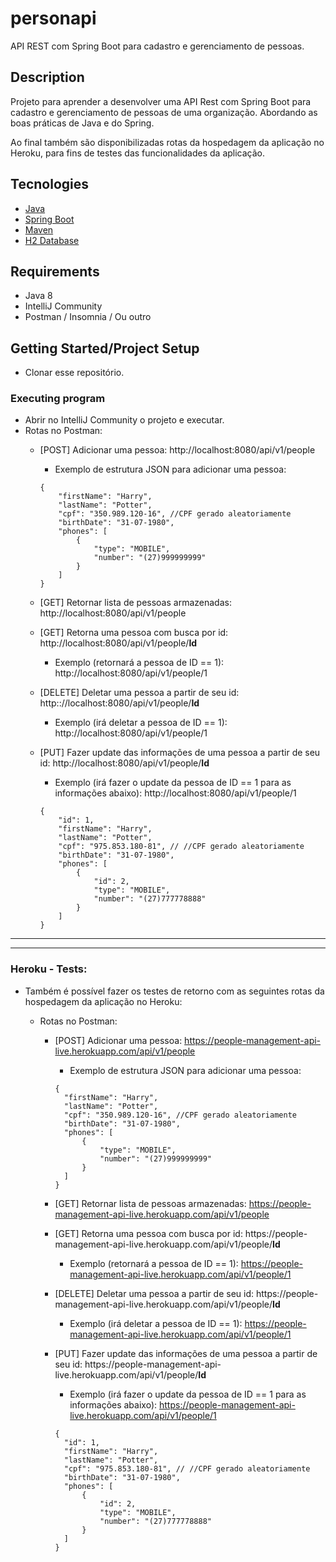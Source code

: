 # personapi

API REST com Spring Boot para cadastro e gerenciamento de pessoas.

## Description

Projeto para aprender a desenvolver uma API Rest com Spring Boot para cadastro e gerenciamento de pessoas de uma organização. Abordando as boas práticas de Java e do Spring.



Ao final também são disponibilizadas rotas da hospedagem da aplicação no Heroku, para fins de testes das funcionalidades da aplicação.

## Tecnologies

- [Java](https://www.java.com/pt-BR/)
- [Spring Boot](https://spring.io/projects/spring-boot)
- [Maven](https://maven.apache.org/)
- [H2 Database](https://www.h2database.com/html/main.html)

## Requirements

- Java 8
- IntelliJ Community
- Postman / Insomnia / Ou outro

## Getting Started/Project Setup

- Clonar esse repositório.

### Executing program

- Abrir no IntelliJ Community o projeto e executar.
- Rotas no Postman:
  - [POST] Adicionar uma pessoa: http://localhost:8080/api/v1/people

    * Exemplo de estrutura JSON para adicionar uma pessoa:

    ```shell script
    {
    	"firstName": "Harry",
    	"lastName": "Potter",
    	"cpf": "350.989.120-16", //CPF gerado aleatoriamente
    	"birthDate": "31-07-1980",
    	"phones": [
    		{
    			"type": "MOBILE",
    			"number": "(27)999999999"
    		}
    	]
    }
    ```

  - [GET] Retornar lista de pessoas armazenadas: http://localhost:8080/api/v1/people

  - [GET] Retorna uma pessoa com busca por id: http:<span></span>//localhost:8080/api/v1/people/**Id** 
    
    - Exemplo (retornará a pessoa de ID == 1): http://localhost:8080/api/v1/people/1
    
  - [DELETE]  Deletar uma pessoa a partir de seu id: http:<span></span>://localhost:8080/api/v1/people/**Id**

    - Exemplo (irá deletar a pessoa de ID == 1): http://localhost:8080/api/v1/people/1

  - [PUT] Fazer update das informações de uma pessoa a partir de seu id: http:<span></span>//localhost:8080/api/v1/people/**Id**

    * Exemplo (irá fazer o update da pessoa de ID == 1 para as informações abaixo): http://localhost:8080/api/v1/people/1

    ```shell script
    {
    	"id": 1,
    	"firstName": "Harry",
    	"lastName": "Potter",
    	"cpf": "975.853.180-81", // //CPF gerado aleatoriamente
    	"birthDate": "31-07-1980",
    	"phones": [
    		{
    			"id": 2,
    			"type": "MOBILE",
    			"number": "(27)777778888"
    		}
    	]
    }
    ```

---

---

### Heroku - Tests:

- Também é possível fazer os testes de retorno com as seguintes rotas da hospedagem da aplicação no Heroku:
  - Rotas no Postman:
  
    - [POST] Adicionar uma pessoa: https://people-management-api-live.herokuapp.com/api/v1/people
  
      * Exemplo de estrutura JSON para adicionar uma pessoa:
  
      ```shell script
      {
      	"firstName": "Harry",
      	"lastName": "Potter",
      	"cpf": "350.989.120-16", //CPF gerado aleatoriamente
      	"birthDate": "31-07-1980",
      	"phones": [
      		{
      			"type": "MOBILE",
      			"number": "(27)999999999"
      		}
      	]
      }
      ```
  
    - [GET] Retornar lista de pessoas armazenadas: https://people-management-api-live.herokuapp.com/api/v1/people
  
    - [GET] Retorna uma pessoa com busca por id: https:<span></span>//people-management-api-live.herokuapp.com/api/v1/people/**Id**
  
      - Exemplo (retornará a pessoa de ID == 1): https://people-management-api-live.herokuapp.com/api/v1/people/1
  
    - [DELETE]  Deletar uma pessoa a partir de seu id: https:<span></span>//people-management-api-live.herokuapp.com/api/v1/people/**Id**
  
      - Exemplo (irá deletar a pessoa de ID == 1): https://people-management-api-live.herokuapp.com/api/v1/people/1
  
    - [PUT] Fazer update das informações de uma pessoa a partir de seu id: https:<span></span>//people-management-api-live.herokuapp.com/api/v1/people/**Id**
  
      * Exemplo (irá fazer o update da pessoa de ID == 1 para as informações abaixo): https://people-management-api-live.herokuapp.com/api/v1/people/1
  
      ```shell script
      {
      	"id": 1,
      	"firstName": "Harry",
      	"lastName": "Potter",
      	"cpf": "975.853.180-81", // //CPF gerado aleatoriamente
      	"birthDate": "31-07-1980",
      	"phones": [
      		{
      			"id": 2,
      			"type": "MOBILE",
      			"number": "(27)777778888"
      		}
      	]
      }
      ```
  
  ### 

